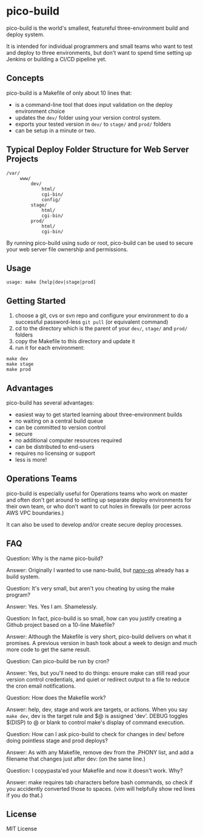 # pico-build
pico-build is the world's smallest, featureful three-environment build and deploy system.

It is intended for individual programmers and small teams who want to test and deploy to three environments, but don't want to spend time setting up Jenkins or building a CI/CD pipeline yet.

## Concepts

pico-build is a Makefile of only about 10 lines that:

- is a command-line tool that does input validation on the deploy environment choice
- updates the `dev/` folder using your version control system.
- exports your tested version in `dev/` to `stage/` and `prod/` folders
- can be setup in a minute or two.

## Typical Deploy Folder Structure for Web Server Projects

```
/var/
     www/
         dev/
             html/
             cgi-bin/
             config/
         stage/
             html/
             cgi-bin/
         prod/
             html/
             cgi-bin/
```

By running pico-build using sudo or root, pico-build can be used to secure your web server file ownership and permissions.

## Usage

```
usage: make [help|dev|stage|prod]
```

## Getting Started

1. choose a git, cvs or svn repo and configure your environment to do a successful password-less `git pull` (or equivalent command)
2. cd to the directory which is the parent of your `dev/`, `stage/` and `prod/` folders
3. copy the Makefile to this directory and update it
4. run it for each environment:
```
make dev
make stage
make prod
```

## Advantages

pico-build has several advantages:

- easiest way to get started learning about three-environment builds
- no waiting on a central build queue
- can be committed to version control
- secure
- no additional computer resources required
- can be distributed to end-users
- requires no licensing or support
- less is more!

## Operations Teams

pico-build is especially useful for Operations teams who work on master and often don't get around to setting up separate deploy environments for their own team, or who don't want to cut holes in firewalls (or peer across AWS VPC boundaries.)

It can also be used to develop and/or create secure deploy processes.

## FAQ

Question: Why is the name pico-build?

Answer: Originally I wanted to use nano-build, but [nano-os](https://github.com/nanosoft-net/nano-os) already has a build system.


Question: It's very small, but aren't you cheating by using the make program?

Answer: Yes. Yes I am. Shamelessly.


Question: In fact, pico-build is so small, how can you justify creating a Github project based on a 10-line Makefile?

Answer: Although the Makefile is very short, pico-build delivers on what it promises. A previous version in bash took about a week to design and much more code to get the same result.


Question: Can pico-build be run by cron?

Answer: Yes, but you'll need to do things: ensure make can still read your version control credentials, and quiet or redirect output to a file to reduce the cron email notifications.


Question: How does the Makefile work?

Answer: help, dev, stage and work are targets, or actions. When you say `make dev`, dev is the target rule and $@ is assigned 'dev'. DEBUG toggles $(DISP) to @ or blank to control make's display of command execution.


Question: How can I ask pico-build to check for changes in dev/ before doing pointless stage and prod deploys?

Answer: As with any Makefile, remove dev from the .PHONY list, and add a filename that changes just after dev: (on the same line.)


Question: I copypasta'ed your Makefile and now it doesn't work. Why?

Answer: make requires tab characters before bash commands, so check if you accidently converted those to spaces. (vim will helpfully show red lines if you do that.)

## License

MIT License

